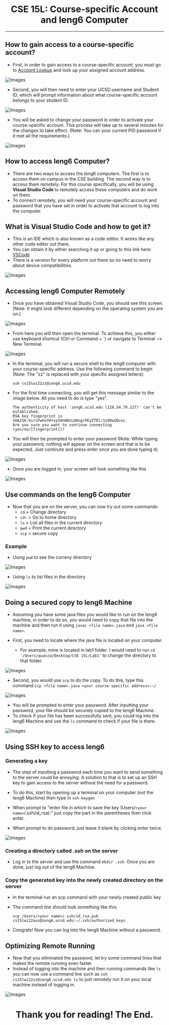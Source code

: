 <p align="center">
    <h1 align="center">CSE 15L: Course-specific Account and Ieng6 Computer</h1>
</p>

---
## How to gain access to a course-specific account?
* First, in order to gain access to a course-specific account, you must go to [Account Lookup](https://sdacs.ucsd.edu/~icc/index.php) and look up your assigned account address. 


![Images](accountlookup.png)

* Second, you will then need to enter your UCSD username and Student ID, which will prompt information about what course-specific account belongs to your student ID.

![Images](account.png)

* You will be asked to change your password in order to activate your course-specific account. This process will take up to several minutes for the changes to take effect. (Note: You can your current PID password if it met all the requirements.)

![Images](passwordchange.png)

## How to access Ieng6 Computer?
* There are two ways to access the Ieng6 computers. The first is to access them on campus in the CSE building. The second way is to access them remotely. For this course specifically, you will be using <strong> Visual Studio Code </strong> to remotely access these computers and do work on them. 
* To connect remotely, you will need your course-specific account and password that you have set in order to activate that account to log into the computer. 

## What is Visual Studio Code and how to get it?
* This is an IDE which is also known as a code editor. It works like any other code editor out there. 
* You can obtain it by either searching it up or going to this link here: [VSCode](https://code.visualstudio.com/)
* There is a version for every platform out there so no need to worry about device compatibilities.

![Images](vscodedownload.png)

## Accessing Ieng6 Computer Remotely
* Once you have obtained Visual Studio Code, you should see this screen. (Note: It might look different depending on the operating system you are on.)

![Images](new.png)

* From here you will then open the terminal. To achieve this, you either use keyboard shortcut (Ctrl or Command + `) or navigate to Terminal --> New Terminal. 

![Images](terminal.png)

* In the terminal, you will run a secure shell to the ieng6 computer with your course-specific address. Use the following command to begin (Note: The "zz" is replaced with your specific assigned letters): 
    
    `ssh cs15lwi22zz@ieng6.ucsd.edu`

* For the first time connecting, you will get this message similar to the image below. All you need to do is type "yes". 

    ```
    The authenticity of host 'ieng6.ucsd.edu (128.54.70.227)' can't be established.
    RSA key fingerprint is SHA256:ksruYwhnYH+sySHnHAtLUHngrPEyZTDl/1x99wUQcec.
    Are you sure you want to continue connecting (yes/no/[fingerprint])? 
    ```

* You will then be prompted to enter your password (Note: While typing your password, nothing will appear on the screen and that is to be expected. Just continute and press enter once you are done typing it).

![Images](password.png)

* Once you are logged in, your screen will look something like this

![Images](logged.png)


## Use commands on the Ieng6 Computer
* Now that you are on the server, you can now try out some commands:
    * `cd` = Change directory
    * `cd~` = Go to home directory
    * `ls` = List all files in the current directory
    * `pwd` = Print the current directory
    * `scp` = secure copy 

### Example

* Using `pwd` to see the curreny directory

![Images](pwd.png)

* Using `ls` to list files in the directory

![Images](ls.png)

## Doing a secured copy to Ieng6 Machine
* Assuming you have some java files you would like to run on the Ieng6 machine, in order to do so, you would need to copy that file into the machine and then run it using `javac <file name>.java` and `java <file name>`.

* First, you need to locate where the java file is located on your computer. 
    * For example, mine is located in lab1 folder. I would need to run `cd '/Users/quanza/Desktop/CSE 15L/Lab1'` to change the directory to that folder. 

![Images](cd.png)

* Second, you would use `scp` to do the copy. To do this, type this command `scp <file name>.java <your course-specific address>:~/`

![Images](scp.png)

* You will be prompted to enter your password. After inputting your password, your file should be securely copied to the Ieng6 Machine.
* To check if your file has been successfully sent, you could log into the Ieng6 Machine and use the `ls` command to check if your file is there.

![Images](ls.png)

## Using SSH key to access Ieng6
### Generating a key
* The step of inputting a password each time you want to send something to the server could be annoying. A solution to that is to set up an SSH key to gain access to the server without the need for a password. 

* To do this, start by opening up a terminal on your computer (not the Ieng6 Machine) then type in `ssh-keygen`

* When prompt to "enter file in which to save the key (Users/`<your name>`/.ssh/id_rsa):" just copy the part in the parentheses then click enter. 

* When prompt to do password, just leave it blank by clicking enter twice. 

![Images](keygen.png)

### Creating a directory called .ssh on the server
* Log in to the server and use the command `mkdir .ssh`. Once you are done, just log out of the Ieng6 Machine.

### Copy the generated key into the newly created directory on the server
* In the terminal run an scp command with your newly created public key
* The command line should look something like this:

    `scp /Users/<your name>/.ssh/id_rsa.pub cs15lwi22aus@ieng6.ucsd.edu:~/.ssh/authorized_keys`

* Congrats! Now you can log into the Ieng6 Machine without a password. 

## Optimizing Remote Running
* Now that you eliminated the password, let try some command lines that makes the remote running even faster.
* Instead of logging into the machine and then running commands like `ls` you can now use a command line such as `ssh cs15lwi22zz@ieng6.ucsd.edu ls` to just remotely run it on your local machine instead of logging in. 

![Images](1.png)

<p align="center">
    <h1 align="center">Thank you for reading! The End.</h1>
</p>
